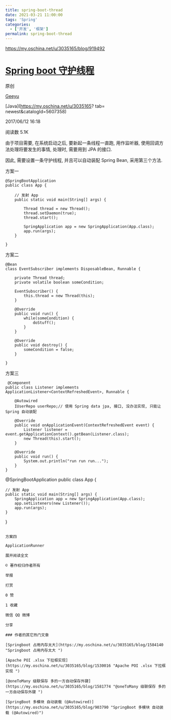```yaml
---
title: spring-boot-thread
date: 2021-03-21 11:00:00
tags: 'Spring'
categories:
  - ['开发', '框架']
permalink: spring-boot-thread
---
```


https://my.oschina.net/u/3035165/blog/919492

# [Spring boot 守护线程](https://my.oschina.net/u/3035165/blog/919492)

原创

[Geeyu](https://my.oschina.net/u/3035165)

[Java](https://my.oschina.net/u/3035165? tab= newest&catalogId=5607358)

2017/06/12 16:18

阅读数 5.1K

由于项目需要, 在系统启动之后, 要新起一条线程一直跑, 用作监听器, 使用回调方法处理将要发生的事情, 处理时, 需要用到 JPA 的接口.

因此, 需要设置一条守护线程, 并且可以自动装配 Spring Bean, 采用第三个方法.

方案一

```
@SpringBootApplication
public class App {

	// 发射 App
	public static void main(String[] args) {

		Thread thread = new Thread();
		thread.setDaemon(true);
		thread.start();

		SpringApplication app = new SpringApplication(App.class);
		app.run(args);
	}

}
```

方案二

```
@Bean
class EventSubscriber implements DisposableBean, Runnable {

    private Thread thread;
    private volatile boolean someCondition;

    EventSubscriber() {
        this.thread = new Thread(this);
    }

    @Override
    public void run() {
        while(someCondition) {
            doStuff();
        }
    }

    @Override
    public void destroy() {
        someCondition = false;
    }

}
```

方案三

```
 @Component
public class Listener implements ApplicationListener<ContextRefreshedEvent>, Runnable {

    @Autowired
    IUserRepo userRepo;// 使用 Spring data jpa, 接口, 没办法实现, 只能让 Spring 自动装配

    @Override
    public void onApplicationEvent(ContextRefreshedEvent event) {
        Listener listener = event.getApplicationContext().getBean(Listener.class);
        new Thread(this).start();
    }

    @Override
    public void run() {
        System.out.println("run run run...");
    }
}
``````
 @SpringBootApplication
public class App {

	// 发射 App
	public static void main(String[] args) {
		SpringApplication app = new SpringApplication(App.class);
		app.setListeners(new Listener());
		app.run(args);
	}

}
```

方案四

ApplicationRunner 

展开阅读全文

© 著作权归作者所有

举报

打赏

0 赞

1 收藏

微信 QQ 微博

分享

### 作者的其它热门文章

[Springboot 占用内存太大](https://my.oschina.net/u/3035165/blog/1584140 "Springboot 占用内存太大 ")

[Apache POI .xlsx 下拉框实现](https://my.oschina.net/u/3035165/blog/1530016 "Apache POI .xlsx 下拉框实现 ")

[@oneToMany 级联保存 多的一方自动保存外键](https://my.oschina.net/u/3035165/blog/1581774 "@oneToMany 级联保存 多的一方自动保存外键 ")

[SpringBoot 多模块 自动装载 (@Autowired)](https://my.oschina.net/u/3035165/blog/903790 "SpringBoot 多模块 自动装载 (@Autowired)")
